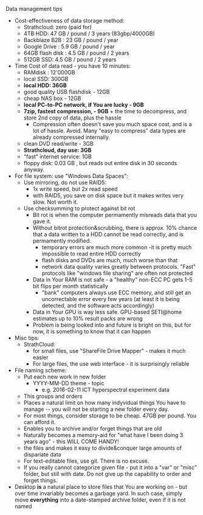 Data management tips

* Cost-effectiveness of data storage method:
  * Strathcloud:                        zero (paid for)
  * 4TB HDD:  			      47 GB / pound /  3 years   (83gbp/4000GB)
  * Backblaze B2B :                 23 GB / pound / year
  * Google Drive :                  5.9 GB / pound / year
  * 64GB flash disk : 		  4.5 GB / pound / 2 years
  * 512GB SSD:                     4.5 GB / pound / 2 years
* Time Cost of data read -  you have 10 minutes:
  * RAMdisk : 12'000GB
  * local SSD: 300GB
  * **local HDD: 36GB**
  * good quality USB flashdisk - 12GB
  * cheap NAS box - 12GB
  * **local PC-to-PC network, if You are lucky - 9GB**
  * **7zip, fastest compression,  - 9GB** + the time to decompress, and store 2nd copy of data, plus the hassle
    * Compression often doesn't save you much space cost, and is a lot of hassle. Avoid. Many "easy to compress" data types are already compressed internally.
  * clean DVD read/write - 3GB
  * **Strathcloud, day use: 3GB**
  * "fast" internet service: 1GB
  * floppy disk: 0.03 GB ,  but reads out entire disk in 30 seconds anyway.
* For file system: use "Windows Data Spaces":
  * Use mirroring, do not use RAID5:
    * 1x write speed, but 2x read speed
    * with RAID5, you save on disk space but it makes writes very slow. Not worth it.
  * Use checksumming to protect against bit rot
    * Bit rot is when the computer permamently misreads data that you gave it.
    * Without bitrot protection&scrubbing, there is approx. 10% chance that a data written to a HDD cannot be read correctly, and is permamently modified.
      * temporary errors are much more common -it is pretty much impossible to read entire HDD correctly
      * flash disks and DVDs are much, much worse than that
      * network data quality varies greatly between protocols. "Fast" protocols like "windows file sharing" are often not protected
    * Data in Your RAM is not safe - a "healthy" non-ECC PC gets 1-5 bit flips per month statistically
      * "bank" computers always use ECC memory, and still get an uncorrectable error every few years (at least it is being detected, and the software acts accordingly)
    * Data in Your GPU is way less safe. GPU-based SETI@home estimates up to 10% result packs are wrong
    * Problem is being looked into and future is bright on this, but for now, it is something to know that it can happen
* Misc tips:
  * StrathCloud:
    * for small files, use "ShareFile Drive Mapper" - makes it much easier
    * For large files, the use web interface - it is surprisingly reliable
* File naming scheme:
  * Put each new work in new folder
    * YYYY-MM-DD theme - topic
      * e.g. 2016-02-11 ICT hyperspectral experiment data
  * This groups and orders 
  * Places a natural limit on how many indyvidual things You have to manage -- you will not be starting a new folder every day.
  * For most things, consider storage to be cheap. 47GB per pound. You can afford it.
  * Enables you to archive and/or forget things that are old
  * Naturally becomes a memory-aid for "what have I been doing 3 years ago" - this WILL COME HANDY!
  * the files and makes it easy to divide&conquer large amounts of dispariate data
  * For text-editable files, use git. There is no excuse.
  * If you really cannot categorize given file - put it into a "var" or "misc" folder, but still with date.  Do not give up the capability to order and forget things.
* Desktop **is** a natural place to store files that You are working on - but over time invariably becomes a garbage yard. In such case, simply move **everything** into a date-stamped archive folder, even if it is not named